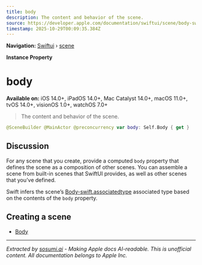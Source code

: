 ```yaml
---
title: body
description: The content and behavior of the scene.
source: https://developer.apple.com/documentation/swiftui/scene/body-swift.property
timestamp: 2025-10-29T00:09:35.384Z
---
```


**Navigation:** [Swiftui](/documentation/swiftui) › [scene](/documentation/swiftui/scene)

**Instance Property**

# body

**Available on:** iOS 14.0+, iPadOS 14.0+, Mac Catalyst 14.0+, macOS 11.0+, tvOS 14.0+, visionOS 1.0+, watchOS 7.0+

> The content and behavior of the scene.

```swift
@SceneBuilder @MainActor @preconcurrency var body: Self.Body { get }
```

## Discussion

For any scene that you create, provide a computed `body` property that defines the scene as a composition of other scenes. You can assemble a scene from built-in scenes that SwiftUI provides, as well as other scenes that you’ve defined.

Swift infers the scene’s [Body-swift.associatedtype](/documentation/swiftui/scene/body-swift.associatedtype) associated type based on the contents of the `body` property.

## Creating a scene

- [Body](/documentation/swiftui/scene/body-swift.associatedtype)

---

*Extracted by [sosumi.ai](https://sosumi.ai) - Making Apple docs AI-readable.*
*This is unofficial content. All documentation belongs to Apple Inc.*
